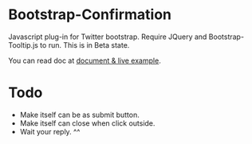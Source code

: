 Bootstrap-Confirmation
======================

Javascript plug-in for Twitter bootstrap. Require JQuery and Bootstrap-Tooltip.js to run. This is in Beta state.

You can read doc at <a href="http://ethaizone.github.io/Bootstrap-Confirmation">document & live example</a>.

Todo
====

- Make itself can be as submit button.
- Make itself can close when click outside.
- Wait your reply. ^^
